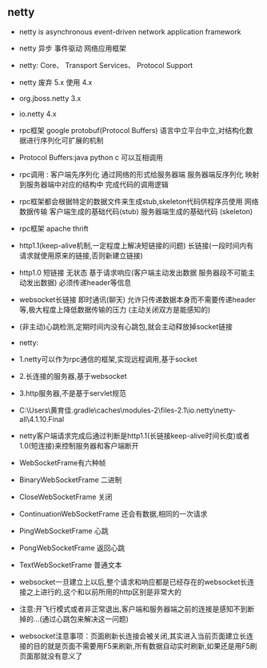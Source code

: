 ## netty

- netty is asynchronous event-driven network application framework
- netty 异步 事件驱动 网络应用框架
- netty:  Core、 Transport Services、 Protocol Support
- netty  废弃 5.x    使用 4.x
- org.jboss.netty   3.x
- io.netty          4.x

- rpc框架 google protobuf(Protocol Buffers)   语言中立平台中立,对结构化数据进行序列化可扩展的机制
- Protocol Buffers:java python c 可以互相调用
- rpc调用 : 客户端先序列化 通过网络的形式给服务器端 服务器端反序列化  映射到服务器端中对应的结构中 完成代码的调用逻辑
- rpc框架都会根据特定的数据文件来生成stub,skeleton代码供程序员使用   网络数据传输  客户端生成的基础代码(stub)   服务器端生成的基础代码 (skeleton)

- rpc框架 apache thrift

- http1.1(keep-alive机制,一定程度上解决短链接的问题) 长链接(一段时间内有请求就使用原来的链接,否则新建立链接) 
- http1.0 短链接 无状态 基于请求响应(客户端主动发出数据 服务器段不可能主动发出数据)  必须传递header等信息
- websocket长链接 即时通讯(聊天)  允许只传递数据本身而不需要传递header等,极大程度上降低数据传输的压力  (主动关闭双方是能感知的)  
- (非主动)心跳检测,定期时间内没有心跳包,就会主动释放掉socket链接

- netty:
- 1.netty可以作为rpc通信的框架,实现远程调用,基于socket
- 2.长连接的服务器,基于websocket
- 3.http服务器,不是基于servlet规范

- C:\Users\黄育佳\.gradle\caches\modules-2\files-2.1\io.netty\netty-all\4.1.10.Final

- netty客户端请求完成后通过判断是http1.1(长链接keep-alive时间长度)或者1.0(短连接)来控制服务器和客户端断开

- WebSocketFrame有六种帧
- BinaryWebSocketFrame  二进制
- CloseWebSocketFrame   关闭
- ContinuationWebSocketFrame 还会有数据,相同的一次请求
- PingWebSocketFrame  心跳
- PongWebSocketFrame  返回心跳
- TextWebSocketFrame  普通文本

- websocket一旦建立上以后,整个请求和响应都是已经存在的websocket长连接之上进行的,这个和以前所用的http区别是非常大的
- 注意:开飞行模式或者非正常退出,客户端和服务器端之前的连接是感知不到断掉的...(通过心跳包来解决这一问题)
- websocket注意事项：页面刷新长连接会被关闭,其实进入当前页面建立长连接的目的就是页面不需要用F5来刷新,所有数据自动实时刷新,如果还是用F5刷页面那就没有意义了